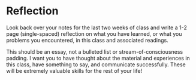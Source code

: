 # Reflection

Look back over your notes for the last two weeks of class and write a 1-2 page (single-spaced) reflection on what you have learned, or what you problems you encountered, in this class and associated readings.

This should be an essay, not a bulleted list or stream-of-consciousness padding. I want you to have thought about the material and experiences in this class, have something to say, and communicate successfully. These will be extremely valuable skills for the rest of your life!
